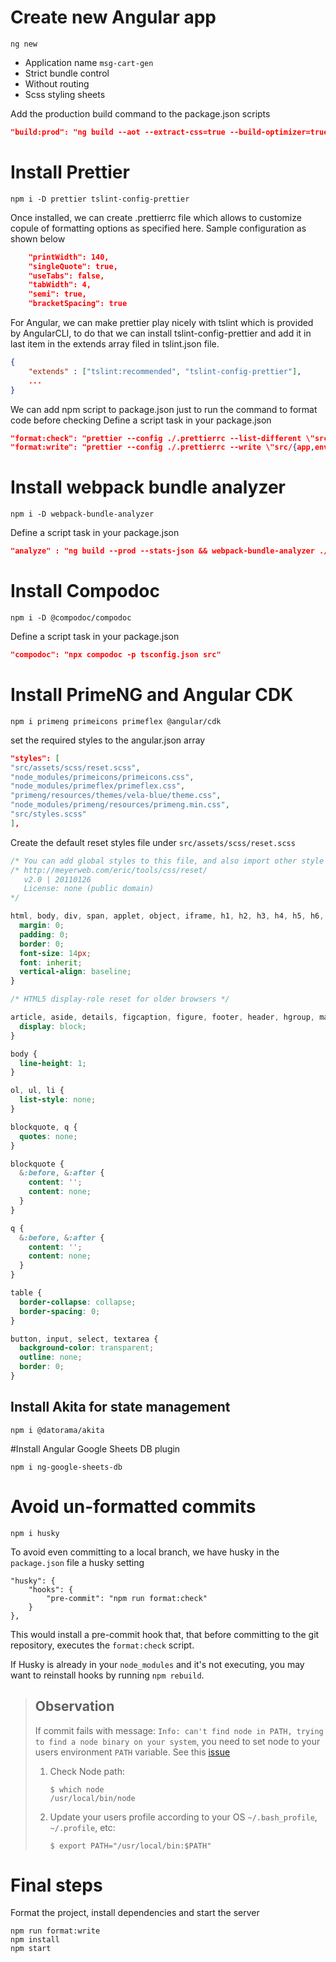 # Create new Angular app

```shell
ng new
```

* Application name `msg-cart-gen`
* Strict bundle control
* Without routing
* Scss styling sheets

Add the production build command to the package.json scripts

```json
"build:prod": "ng build --aot --extract-css=true --build-optimizer=true --vendor-chunk=true --prod",
```

# Install Prettier

```shell
npm i -D prettier tslint-config-prettier
```

Once installed, we can create .prettierrc file which allows to customize copule of formatting options as specified here.
Sample configuration as shown below

```json
    "printWidth": 140,
    "singleQuote": true,
    "useTabs": false,
    "tabWidth": 4,
    "semi": true,
    "bracketSpacing": true
```

For Angular, we can make prettier play nicely with tslint which is provided by AngularCLI, to do that we can install
tslint-config-prettier and add it in last item in the extends array filed in tslint.json file.

```json
{
    "extends" : ["tslint:recommended", "tslint-config-prettier"],
    ...
}
```

We can add npm script to package.json just to run the command to format code before checking Define a script task in
your package.json

```json
"format:check": "prettier --config ./.prettierrc --list-different \"src/{app,environments,assets}/**/*{.ts,.js,.json,.css,.scss}\"",
"format:write": "prettier --config ./.prettierrc --write \"src/{app,environments,assets}/**/*{.ts,.js,.json,.css,.scss}\""
```

# Install webpack bundle analyzer

```shell
npm i -D webpack-bundle-analyzer
```

Define a script task in your package.json

```json
"analyze" : "ng build --prod --stats-json && webpack-bundle-analyzer ./dist/<app-name>/stats.json"
```

# Install Compodoc

```shell
npm i -D @compodoc/compodoc
```

Define a script task in your package.json

```json
"compodoc": "npx compodoc -p tsconfig.json src"
```

# Install PrimeNG and Angular CDK

```shell
npm i primeng primeicons primeflex @angular/cdk
```

set the required styles to the angular.json array

```json
"styles": [
"src/assets/scss/reset.scss",
"node_modules/primeicons/primeicons.css",
"node_modules/primeflex/primeflex.css",
"primeng/resources/themes/vela-blue/theme.css",
"node_modules/primeng/resources/primeng.min.css",
"src/styles.scss"
],
```

Create the default reset styles file under `src/assets/scss/reset.scss`

```scss
/* You can add global styles to this file, and also import other style files */
/* http://meyerweb.com/eric/tools/css/reset/
   v2.0 | 20110126
   License: none (public domain)
*/

html, body, div, span, applet, object, iframe, h1, h2, h3, h4, h5, h6, p, blockquote, pre, a, abbr, acronym, address, big, cite, code, del, dfn, em, img, ins, kbd, q, s, samp, small, strike, strong, sub, sup, tt, var, b, u, i, center, dl, dt, dd, ol, ul, li, fieldset, form, label, legend, table, caption, tbody, tfoot, thead, tr, th, td, article, aside, canvas, details, embed, figure, figcaption, footer, header, hgroup, menu, nav, output, ruby, section, summary, time, mark, audio, video {
  margin: 0;
  padding: 0;
  border: 0;
  font-size: 14px;
  font: inherit;
  vertical-align: baseline;
}

/* HTML5 display-role reset for older browsers */

article, aside, details, figcaption, figure, footer, header, hgroup, main, menu, nav, section {
  display: block;
}

body {
  line-height: 1;
}

ol, ul, li {
  list-style: none;
}

blockquote, q {
  quotes: none;
}

blockquote {
  &:before, &:after {
    content: '';
    content: none;
  }
}

q {
  &:before, &:after {
    content: '';
    content: none;
  }
}

table {
  border-collapse: collapse;
  border-spacing: 0;
}

button, input, select, textarea {
  background-color: transparent;
  outline: none;
  border: 0;
}
```

## Install Akita for state management
```shell
npm i @datorama/akita
```

#Install Angular Google Sheets DB plugin
```shell
npm i ng-google-sheets-db
```

# Avoid un-formatted commits
```shell
npm i husky
```

To avoid even committing to a local branch, we have husky in the `package.json` file a husky setting
```
"husky": {
    "hooks": {
        "pre-commit": "npm run format:check"
    }
},
``` 
This would install a pre-commit hook that, that before committing to the git repository, executes the `format:check` script.

If Husky is already in your `node_modules` and it's not executing, you may want to reinstall hooks by running `npm rebuild`.

> ## Observation
> If commit fails with message:  `Info: can't find node in PATH, trying to find a node binary on your system`,
> you need to set node to your users environment `PATH` variable. See this [issue](https://github.com/typicode/husky/issues/390)
>
> 1. Check Node path:
>     ```
>     $ which node
>     /usr/local/bin/node
>     ```
> 1. Update your users profile according to your OS `~/.bash_profile`, `~/.profile`, etc:
>     ```
>     $ export PATH="/usr/local/bin:$PATH"
>     ```

# Final steps
Format the project, install dependencies and start the server
```shell
npm run format:write
npm install
npm start
```
